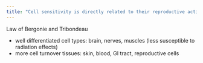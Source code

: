 ```yaml
---
title: "Cell sensitivity is directly related to their reproductive activity, and inversely related to their differentiation = what law?"
---
```

Law of Bergonie and Tribondeau

- well differentiated cell types: brain, nerves, muscles (less susceptible to radiation effects)
- more cell turnover tissues: skin, blood, GI tract, reproductive cells

